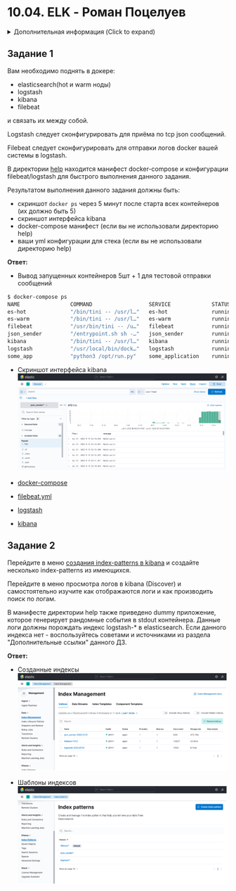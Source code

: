 # 10.04. ELK - Роман Поцелуев

<details>
  <summary>Дополнительная информация (Click to expand)</summary>

## Дополнительные ссылки

При выполнении задания пользуйтесь вспомогательными ресурсами:

- [поднимаем elk в докер](https://www.elastic.co/guide/en/elastic-stack-get-started/current/get-started-docker.html)
- [поднимаем elk в докер с filebeat и докер логами](https://www.sarulabs.com/post/5/2019-08-12/sending-docker-logs-to-elasticsearch-and-kibana-with-filebeat.html)
- [конфигурируем logstash](https://www.elastic.co/guide/en/logstash/current/configuration.html)
- [плагины filter для logstash](https://www.elastic.co/guide/en/logstash/current/filter-plugins.html)
- [конфигурируем filebeat](https://www.elastic.co/guide/en/beats/libbeat/5.3/config-file-format.html)
- [привязываем индексы из elastic в kibana](https://www.elastic.co/guide/en/kibana/current/index-patterns.html)
- [как просматривать логи в kibana](https://www.elastic.co/guide/en/kibana/current/discover.html)
- [решение ошибки increase vm.max_map_count elasticsearch](https://stackoverflow.com/questions/42889241/how-to-increase-vm-max-map-count)

В процессе выполнения задания могут возникнуть также не указанные тут проблемы в зависимости от системы.

Используйте output stdout filebeat/kibana и api elasticsearch для изучения корня проблемы и ее устранения.

## Задание повышенной сложности

Не используйте директорию [help](./help) при выполнении домашнего задания.

</details>

## Задание 1

Вам необходимо поднять в докере:
- elasticsearch(hot и warm ноды)
- logstash
- kibana
- filebeat

и связать их между собой.

Logstash следует сконфигурировать для приёма по tcp json сообщений.

Filebeat следует сконфигурировать для отправки логов docker вашей системы в logstash.

В директории [help](./help) находится манифест docker-compose и конфигурации filebeat/logstash для быстрого выполнения данного задания.

Результатом выполнения данного задания должны быть:
- скриншот `docker ps` через 5 минут после старта всех контейнеров (их должно быть 5)
- скриншот интерфейса kibana
- docker-compose манифест (если вы не использовали директорию help)
- ваши yml конфигурации для стека (если вы не использовали директорию help)

__Ответ:__

- Вывод запущенных контейнеров 5шт + 1 для тестовой отправки сообщений

```BASH
$ docker-compose ps
NAME                COMMAND                  SERVICE             STATUS              PORTS
es-hot              "/bin/tini -- /usr/l…"   es-hot              running             0.0.0.0:9200->9200/tcp, :::9200->9200/tcp
es-warm             "/bin/tini -- /usr/l…"   es-warm             running             9300/tcp
filebeat            "/usr/bin/tini -- /u…"   filebeat            running             
json_sender         "/entrypoint.sh sh -…"   json_sender         running             
kibana              "/bin/tini -- /usr/l…"   kibana              running             0.0.0.0:5601->5601/tcp, :::5601->5601/tcp
logstash            "/usr/local/bin/dock…"   logstash            running             0.0.0.0:5044->5044/tcp, 0.0.0.0:5046->5046/tcp, :::5044->5044/tcp, :::5046->5046/tcp
some_app            "python3 /opt/run.py"    some_application    running
```

- Скриншот интерфейса kibana
![скриншот интерфейса kibana](./img/10-04-01-Kibana.png)

- [docker-compose](./src/docker-compose.yml)
- [filebeat.yml](./src/filebeat/filebeat.yml)
- [logstash](./src/logstash/pipeline/logstash-simple.conf)
- [kibana](./src/kibana/kibana.yml)

## Задание 2

Перейдите в меню [создания index-patterns  в kibana](http://localhost:5601/app/management/kibana/indexPatterns/create)
и создайте несколько index-patterns из имеющихся.

Перейдите в меню просмотра логов в kibana (Discover) и самостоятельно изучите как отображаются логи и как производить
поиск по логам.

В манифесте директории help также приведено dummy приложение, которое генерирует рандомные события в stdout контейнера.
Данные логи должны порождать индекс logstash-* в elasticsearch. Если данного индекса нет - воспользуйтесь советами
и источниками из раздела "Дополнительные ссылки" данного ДЗ.

__Ответ:__

- Созданные индексы
![Create index](./img/10-04-02-create_index.png)

- Шаблоны индексов
![Indexes](./img/10-04-02-indexes.png)